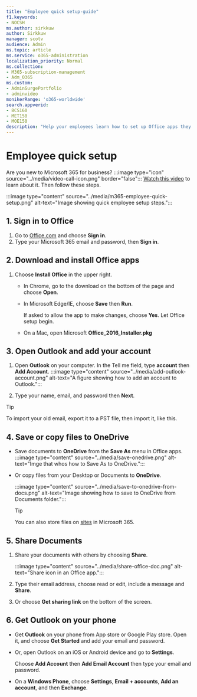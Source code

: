 ```yaml
---
title: "Employee quick setup-guide"
f1.keywords:
- NOCSH
ms.author: sirkkuw
author: Sirkkuw
manager: scotv
audience: Admin
ms.topic: article
ms.service: o365-administration
localization_priority: Normal
ms.collection: 
- M365-subscription-management 
- Adm_O365
ms.custom: 
- AdminSurgePortfolio
- adminvideo
monikerRange: 'o365-worldwide'
search.appverid:
- BCS160
- MET150
- MOE150
description: "Help your employees learn how to set up Office apps they get with Microsoft 365 Business Premium."
---
```


# Employee quick setup

Are you new to Microsoft 365 for business? :::image type="icon" source="../media/video-call-icon.png" border="false"::: [Watch this video](https://support.microsoft.com/office/d6466f0d-5d13-464a-adcb-00906ae87029) to learn about it. Then follow these steps.

:::image type="content" source="../media/m365-employee-quick-setup.png" alt-text="Image showing quick employee setup steps.":::

## 1. Sign in to Office

1. Go to [Office.com](https://office.com) and choose **Sign in**.
1. Type your Microsoft 365 email and password, then **Sign in**.

## 2. Download and install Office apps

1. Choose **Install Office** in the upper right.
    - In Chrome, go to the download on the bottom of the page and choose **Open**.
    - In Microsoft Edge/IE, choose **Save** then **Run**.
    
        If asked to allow the app to make changes, choose **Yes**. Let Office setup begin.
    - On a Mac, open Microsoft **Office_2016_Installer.pkg**

## 3. Open Outlook and add your account

1. Open **Outlook** on your computer. In the Tell me field, type **account** then **Add Account**.
    :::image type="content" source="../media/add-outlook-account.png" alt-text="A figure showing how to add an account to Outlook.":::    

1. Type your name, email, and password then **Next**.

> [!TIP]
> To import your old email, export it to a PST file, then import it, like this.

## 4. Save or copy files to OneDrive

- Save documents to **OneDrive** from the **Save As** menu in Office apps.
    :::image type="content" source="../media/save-onedrive.png" alt-text="Imge that whos how to Save As to OneDrive.":::
- Or copy files from your Desktop or Documents to **OneDrive**.

    :::image type="content" source="../media/save-to-onedrive-from-docs.png" alt-text="Image showing how to save to OneDrive from Documents folder.":::

    > [!TIP]
    > You can also store files on [sites](https://support.microsoft.com/office/d18d21a0-1f9f-4f6c-ac45-d52afa0a4a2e) in Microsoft 365.

## 5. Share Documents

1. Share your documents with others by choosing **Share**.

    :::image type="content" source="../media/share-office-doc.png" alt-text="Share icon in an Office app.":::

1. Type their email address, choose read or edit, include a message and **Share**.
1. Or choose **Get sharing link** on the bottom of the screen.

## 6. Get Outlook on your phone

- Get **Outlook** on your phone from App store or Google Play store. Open it, and choose **Get Started** and add your email and password.
- Or, open Outlook on an iOS or Android device and go to **Settings**.

    Choose **Add Account** then **Add Email Account** then type your email and password.
- On a **Windows Phone**, choose **Settings**, **Email + accounts**, **Add an account**, and then **Exchange**.